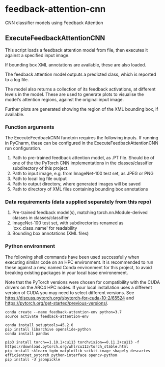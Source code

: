 # feedback-attention-cnn
CNN classifier models using Feedback Attention

## ExecuteFeedbackAttentionCNN

This script loads a feedback attention model from file, then executes it against a specified input image. 

If bounding box XML annotations are available, these are also loaded.

The feedback attention model outputs a predicted class, which is reported to a log file. 

The model also returns a collection of its feedback activations, at different levels in the model. These are used to 
generate plots to visualise the model's attention regions, against the original input image.

Further plots are generated showing the region of the XML bounding box, if available.

### Function arguments

The ExecuteFeedbackCNN functoin requires the following inputs. If running in PyCharm, these can be configured in the ExecuteFeedbackAttentionCNN run configuration. 

1. Path to pre-trained feedback attention model, as .PT file. Should be of one of the the PyTorch CNN implementations in the classes/classifier subdirectory of this project.
2. Path to input image, e.g. from ImageNet-100 test set, as JPEG or PNG
3. Path to local log file output
4. Path to output directory, where generated images will be saved
5. Path to directory of XML files containing bounding box annotations

### Data requirements (data supplied separately from this repo)

1. Pre-trained feedback model(s), matching torch.nn.Module-derived classes in classes/classifier
2. ImageNet-100 test set, with subdirectories renamed as 'xxx_class_name' for readability
3. Bounding box annotations (XML files)

### Python environment

The following shell commands have been used successfully when executing similar code on an HPC environment. It is recommended to run these against a new, named Conda environment for this project, to avoid breaking existing packages in your local base environement. 

Note that the PyTorch versions were chosen for compatibility with the CUDA drivers on the ARC4 HPC nodes. If your local installation uses a different version of CUDA you may need to select different versions. See
https://discuss.pytorch.org/t/pytorch-for-cuda-10-2/65524 and https://pytorch.org/get-started/previous-versions/.
```
conda create --name feedback-attention-env python=3.7
source activate feedback-attention-env

conda install setuptools=45.2.0
pip install libarchive openslide-python
conda install pandas

pip3 install torch==1.10.1+cu113 torchvision==0.11.2+cu113 -f https://download.pytorch.org/whl/cu113/torch_stable.html
pip install sklearn tqdm matplotlib scikit-image shapely descartes efficientnet_pytorch python-interface opencv-python
pip install -U jsonpickle
```

